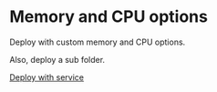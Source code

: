 # Memory and CPU options

Deploy with custom memory and CPU options.

Also, deploy a sub folder.

[Deploy with service](https://deployservice-snlfhdf5oa-km.a.run.app/)
